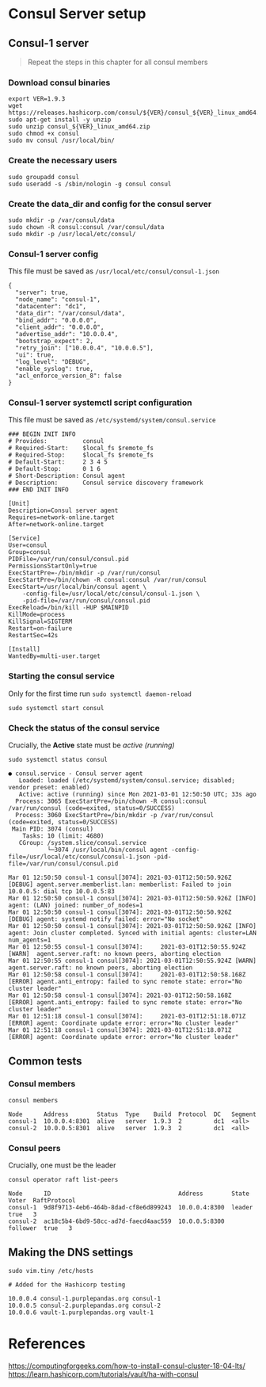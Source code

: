 # Consul Server setup 

## Consul-1 server

> Repeat the steps in this chapter for all consul members

### Download consul binaries

```
export VER=1.9.3
wget https://releases.hashicorp.com/consul/${VER}/consul_${VER}_linux_amd64.zip
sudo apt-get install -y unzip
sudo unzip consul_${VER}_linux_amd64.zip
sudo chmod +x consul
sudo mv consul /usr/local/bin/
```

### Create the necessary users

```
sudo groupadd consul
sudo useradd -s /sbin/nologin -g consul consul
```

### Create the data_dir and config for the consul server

```
sudo mkdir -p /var/consul/data
sudo chown -R consul:consul /var/consul/data
sudo mkdir -p /usr/local/etc/consul/

```

### Consul-1 server config 
 
This file must be saved as `/usr/local/etc/consul/consul-1.json`

```
{
  "server": true,
  "node_name": "consul-1",
  "datacenter": "dc1",
  "data_dir": "/var/consul/data",
  "bind_addr": "0.0.0.0",
  "client_addr": "0.0.0.0",
  "advertise_addr": "10.0.0.4",
  "bootstrap_expect": 2,
  "retry_join": ["10.0.0.4", "10.0.0.5"],
  "ui": true,
  "log_level": "DEBUG",
  "enable_syslog": true,
  "acl_enforce_version_8": false
}
```

### Consul-1 server systemctl script configuration

This file must be saved as `/etc/systemd/system/consul.service`

```
### BEGIN INIT INFO
# Provides:          consul
# Required-Start:    $local_fs $remote_fs
# Required-Stop:     $local_fs $remote_fs
# Default-Start:     2 3 4 5
# Default-Stop:      0 1 6
# Short-Description: Consul agent
# Description:       Consul service discovery framework
### END INIT INFO

[Unit]
Description=Consul server agent
Requires=network-online.target
After=network-online.target

[Service]
User=consul
Group=consul
PIDFile=/var/run/consul/consul.pid
PermissionsStartOnly=true
ExecStartPre=-/bin/mkdir -p /var/run/consul
ExecStartPre=/bin/chown -R consul:consul /var/run/consul
ExecStart=/usr/local/bin/consul agent \
    -config-file=/usr/local/etc/consul/consul-1.json \
    -pid-file=/var/run/consul/consul.pid
ExecReload=/bin/kill -HUP $MAINPID
KillMode=process
KillSignal=SIGTERM
Restart=on-failure
RestartSec=42s

[Install]
WantedBy=multi-user.target
```

### Starting the consul service

Only for the first time run `sudo systemctl daemon-reload`

`sudo systemctl start consul`

### Check the status of the consul service

Crucially, the **Active** state must be *active (running)*

```
sudo systemctl status consul

● consul.service - Consul server agent
   Loaded: loaded (/etc/systemd/system/consul.service; disabled; vendor preset: enabled)
   Active: active (running) since Mon 2021-03-01 12:50:50 UTC; 33s ago
  Process: 3065 ExecStartPre=/bin/chown -R consul:consul /var/run/consul (code=exited, status=0/SUCCESS)
  Process: 3060 ExecStartPre=/bin/mkdir -p /var/run/consul (code=exited, status=0/SUCCESS)
 Main PID: 3074 (consul)
    Tasks: 10 (limit: 4680)
   CGroup: /system.slice/consul.service
           └─3074 /usr/local/bin/consul agent -config-file=/usr/local/etc/consul/consul-1.json -pid-file=/var/run/consul/consul.pid

Mar 01 12:50:50 consul-1 consul[3074]: 2021-03-01T12:50:50.926Z [DEBUG] agent.server.memberlist.lan: memberlist: Failed to join 10.0.0.5: dial tcp 10.0.0.5:83
Mar 01 12:50:50 consul-1 consul[3074]: 2021-03-01T12:50:50.926Z [INFO]  agent: (LAN) joined: number_of_nodes=1
Mar 01 12:50:50 consul-1 consul[3074]: 2021-03-01T12:50:50.926Z [DEBUG] agent: systemd notify failed: error="No socket"
Mar 01 12:50:50 consul-1 consul[3074]: 2021-03-01T12:50:50.926Z [INFO]  agent: Join cluster completed. Synced with initial agents: cluster=LAN num_agents=1
Mar 01 12:50:55 consul-1 consul[3074]:     2021-03-01T12:50:55.924Z [WARN]  agent.server.raft: no known peers, aborting election
Mar 01 12:50:55 consul-1 consul[3074]: 2021-03-01T12:50:55.924Z [WARN]  agent.server.raft: no known peers, aborting election
Mar 01 12:50:58 consul-1 consul[3074]:     2021-03-01T12:50:58.168Z [ERROR] agent.anti_entropy: failed to sync remote state: error="No cluster leader"
Mar 01 12:50:58 consul-1 consul[3074]: 2021-03-01T12:50:58.168Z [ERROR] agent.anti_entropy: failed to sync remote state: error="No cluster leader"
Mar 01 12:51:18 consul-1 consul[3074]:     2021-03-01T12:51:18.071Z [ERROR] agent: Coordinate update error: error="No cluster leader"
Mar 01 12:51:18 consul-1 consul[3074]: 2021-03-01T12:51:18.071Z [ERROR] agent: Coordinate update error: error="No cluster leader"

```

## Common tests

### Consul members

```
consul members

Node      Address        Status  Type    Build  Protocol  DC   Segment
consul-1  10.0.0.4:8301  alive   server  1.9.3  2         dc1  <all>
consul-2  10.0.0.5:8301  alive   server  1.9.3  2         dc1  <all>
```

### Consul peers

Crucially, one must be the leader

```
consul operator raft list-peers

Node      ID                                    Address        State     Voter  RaftProtocol
consul-1  9d8f9713-4eb6-464b-8dad-cf8e6d899243  10.0.0.4:8300  leader    true   3
consul-2  ac18c5b4-6bd9-58cc-ad7d-faecd4aac559  10.0.0.5:8300  follower  true   3
```

## Making the DNS settings

`sudo vim.tiny /etc/hosts`

```
# Added for the Hashicorp testing

10.0.0.4 consul-1.purplepandas.org consul-1
10.0.0.5 consul-2.purplepandas.org consul-2
10.0.0.6 vault-1.purplepandas.org vault-1
```



# References

https://computingforgeeks.com/how-to-install-consul-cluster-18-04-lts/
https://learn.hashicorp.com/tutorials/vault/ha-with-consul